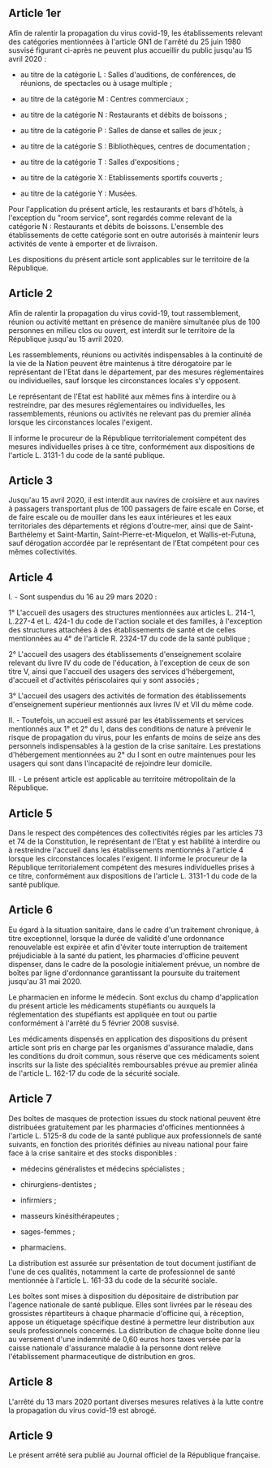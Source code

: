 ## Article 1er

Afin de ralentir la propagation du virus covid-19, les établissements relevant des catégories mentionnées à l'article GN1 de l'arrêté du 25 juin 1980 susvisé figurant ci-après ne peuvent plus accueillir du public jusqu'au 15 avril 2020 :

- au titre de la catégorie L : Salles d'auditions, de conférences, de réunions, de spectacles ou à usage multiple ;

- au titre de la catégorie M : Centres commerciaux ;

- au titre de la catégorie N : Restaurants et débits de boissons ;

- au titre de la catégorie P : Salles de danse et salles de jeux ;

- au titre de la catégorie S : Bibliothèques, centres de documentation ;

- au titre de la catégorie T : Salles d'expositions ;

- au titre de la catégorie X : Etablissements sportifs couverts ;

- au titre de la catégorie Y : Musées.

Pour l'application du présent article, les restaurants et bars d'hôtels, à l'exception du "room service", sont regardés comme relevant de la catégorie N : Restaurants et débits de boissons. L'ensemble des établissements de cette catégorie sont en outre autorisés à maintenir leurs activités de vente à emporter et de livraison.

Les dispositions du présent article sont applicables sur le territoire de la République.

## Article 2

Afin de ralentir la propagation du virus covid-19, tout rassemblement, réunion ou activité mettant en présence de manière simultanée plus de 100 personnes en milieu clos ou ouvert, est interdit sur le territoire de la République jusqu'au 15 avril 2020.

Les rassemblements, réunions ou activités indispensables à la continuité de la vie de la Nation peuvent être maintenus à titre dérogatoire par le représentant de l'Etat dans le département, par des mesures réglementaires ou individuelles, sauf lorsque les circonstances locales s'y opposent.

Le représentant de l'Etat est habilité aux mêmes fins à interdire ou à restreindre, par des mesures réglementaires ou individuelles, les rassemblements, réunions ou activités ne relevant pas du premier alinéa lorsque les circonstances locales l'exigent.

Il informe le procureur de la République territorialement compétent des mesures individuelles prises à ce titre, conformément aux dispositions de l'article L. 3131-1 du code de la santé publique.

## Article 3

Jusqu'au 15 avril 2020, il est interdit aux navires de croisière et aux navires à passagers transportant plus de 100 passagers de faire escale en Corse, et de faire escale ou de mouiller dans les eaux intérieures et les eaux territoriales des départements et régions d'outre-mer, ainsi que de Saint-Barthélemy et Saint-Martin, Saint-Pierre-et-Miquelon, et Wallis-et-Futuna, sauf dérogation accordée par le représentant de l'Etat compétent pour ces mêmes collectivités.

## Article 4

I. - Sont suspendus du 16 au 29 mars 2020 :

1° L'accueil des usagers des structures mentionnées aux articles L. 214-1, L.227-4 et L. 424-1 du code de l'action sociale et des familles, à l'exception des structures attachées à des établissements de santé et de celles mentionnées au 4° de l'article R. 2324-17 du code de la santé publique ;

2° L'accueil des usagers des établissements d'enseignement scolaire relevant du livre IV du code de l'éducation, à l'exception de ceux de son titre V, ainsi que l'accueil des usagers des services d'hébergement, d'accueil et d'activités périscolaires qui y sont associés ;

3° L'accueil des usagers des activités de formation des établissements d'enseignement supérieur mentionnés aux livres IV et VII du même code.

II. - Toutefois, un accueil est assuré par les établissements et services mentionnés aux 1° et 2° du I, dans des conditions de nature à prévenir le risque de propagation du virus, pour les enfants de moins de seize ans des personnels indispensables à la gestion de la crise sanitaire. Les prestations d'hébergement mentionnées au 2° du I sont en outre maintenues pour les usagers qui sont dans l'incapacité de rejoindre leur domicile.

III. - Le présent article est applicable au territoire métropolitain de la République.

## Article 5

Dans le respect des compétences des collectivités régies par les articles 73 et 74 de la Constitution, le représentant de l'Etat y est habilité à interdire ou à restreindre l'accueil dans les établissements mentionnés à l'article 4 lorsque les circonstances locales l'exigent. Il informe le procureur de la République territorialement compétent des mesures individuelles prises à ce titre, conformément aux dispositions de l'article L. 3131-1 du code de la santé publique.

## Article 6

Eu égard à la situation sanitaire, dans le cadre d'un traitement chronique, à titre exceptionnel, lorsque la durée de validité d'une ordonnance renouvelable est expirée et afin d'éviter toute interruption de traitement préjudiciable à la santé du patient, les pharmacies d'officine peuvent dispenser, dans le cadre de la posologie initialement prévue, un nombre de boîtes par ligne d'ordonnance garantissant la poursuite du traitement jusqu'au 31 mai 2020.

Le pharmacien en informe le médecin. Sont exclus du champ d'application du présent article les médicaments stupéfiants ou auxquels la réglementation des stupéfiants est appliquée en tout ou partie conformément à l'arrêté du 5 février 2008 susvisé.

Les médicaments dispensés en application des dispositions du présent article sont pris en charge par les organismes d'assurance maladie, dans les conditions du droit commun, sous réserve que ces médicaments soient inscrits sur la liste des spécialités remboursables prévue au premier alinéa de l'article L. 162-17 du code de la sécurité sociale.

## Article 7

Des boîtes de masques de protection issues du stock national peuvent être distribuées gratuitement par les pharmacies d'officines mentionnées à l'article L. 5125-8 du code de la santé publique aux professionnels de santé suivants, en fonction des priorités définies au niveau national pour faire face à la crise sanitaire et des stocks disponibles :

- médecins généralistes et médecins spécialistes ;

- chirurgiens-dentistes ;

- infirmiers ;

- masseurs kinésithérapeutes ;

- sages-femmes ;

- pharmaciens.

La distribution est assurée sur présentation de tout document justifiant de l'une de ces qualités, notamment la carte de professionnel de santé mentionnée à l'article L. 161-33 du code de la sécurité sociale.

Les boîtes sont mises à disposition du dépositaire de distribution par l'agence nationale de santé publique. Elles sont livrées par le réseau des grossistes répartiteurs à chaque pharmacie d'officine qui, à réception, appose un étiquetage spécifique destiné à permettre leur distribution aux seuls professionnels concernés. La distribution de chaque boîte donne lieu au versement d'une indemnité de 0,60 euros hors taxes versée par la caisse nationale d'assurance maladie à la personne dont relève l'établissement pharmaceutique de distribution en gros.

## Article 8

L'arrêté du 13 mars 2020 portant diverses mesures relatives à la lutte contre la propagation du virus covid-19 est abrogé.

## Article 9

Le présent arrêté sera publié au Journal officiel de la République française.
